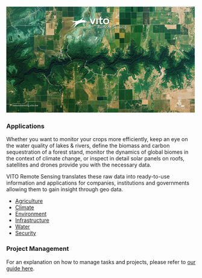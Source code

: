 ![VITO Remote Sensing](https://github.com/VITO-RS-Vegetation/.github/blob/main/profile/vito.gif)  

### Applications

Whether you want to monitor your crops more efficiently, keep an eye on the water quality of lakes & rivers, define the biomass and carbon sequestration of a forest stand, monitor the dynamics of global biomes in the context of climate change, or inspect in detail solar panels on roofs, satellites and drones provide you with the necessary data.

VITO Remote Sensing translates these raw data into ready-to-use information and applications for companies, institutions and governments allowing them to gain insight through geo data.
* [Agriculture](https://remotesensing.vito.be/applications/agriculture)
* [Climate](https://remotesensing.vito.be/applications/climate)
* [Environment](https://remotesensing.vito.be/applications/environment)
* [Infrastructure](https://remotesensing.vito.be/applications/infrastructure)
* [Water](https://remotesensing.vito.be/applications/water)
* [Security](https://remotesensing.vito.be/applications/security)

### Project Management

For an explanation on how to manage tasks and projects, please refer to [our guide here](https://github.com/VITO-RS-Vegetation/lcfm-admin/blob/main/README.md).  
